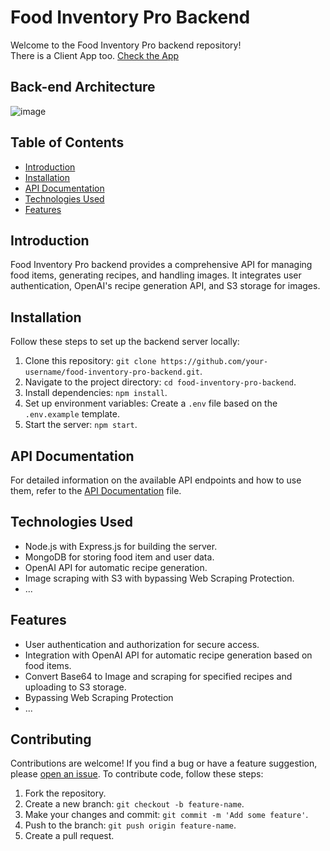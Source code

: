 # Food Inventory Pro Backend

Welcome to the Food Inventory Pro backend repository!
<br/>There is a Client App too. [Check the App](https://github.com/LB-Brandon/FoodInventoryPro)

## Back-end Architecture
![image](https://github.com/LB-Brandon/FoodInventoryServer/assets/84883277/2010d6ba-6a09-4079-955c-dd6702ee2b40)

## Table of Contents

- [Introduction](#introduction)
- [Installation](#installation)
- [API Documentation](#api-documentation)
- [Technologies Used](#technologies-used)
- [Features](#features)

## Introduction

Food Inventory Pro backend provides a comprehensive API for managing food items, generating recipes, and handling images. It integrates user authentication, OpenAI's recipe generation API, and S3 storage for images.

## Installation

Follow these steps to set up the backend server locally:

1. Clone this repository: `git clone https://github.com/your-username/food-inventory-pro-backend.git`.
2. Navigate to the project directory: `cd food-inventory-pro-backend`.
3. Install dependencies: `npm install`.
4. Set up environment variables: Create a `.env` file based on the `.env.example` template.
5. Start the server: `npm start`.

## API Documentation

For detailed information on the available API endpoints and how to use them, refer to the [API Documentation](API_DOCS.md) file.

## Technologies Used

- Node.js with Express.js for building the server.
- MongoDB for storing food item and user data.
- OpenAI API for automatic recipe generation.
- Image scraping with S3 with bypassing Web Scraping Protection.
- ...

## Features

- User authentication and authorization for secure access.
- Integration with OpenAI API for automatic recipe generation based on food items.
- Convert Base64 to Image and scraping for specified recipes and uploading to S3 storage.
- Bypassing Web Scraping Protection
- ...

## Contributing

Contributions are welcome! If you find a bug or have a feature suggestion, please [open an issue](https://github.com/your-username/food-inventory-pro-backend/issues). To contribute code, follow these steps:

1. Fork the repository.
2. Create a new branch: `git checkout -b feature-name`.
3. Make your changes and commit: `git commit -m 'Add some feature'`.
4. Push to the branch: `git push origin feature-name`.
5. Create a pull request.
